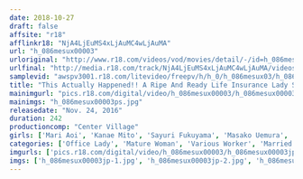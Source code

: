 ```yaml
---
date: 2018-10-27
draft: false
affsite: "r18"
afflinkr18: "NjA4LjEuMS4xLjAuMC4wLjAuMA"
url: "h_086mesux00003"
urloriginal: "http://www.r18.com/videos/vod/movies/detail/-/id=h_086mesux00003"
urlfinal: "http://media.r18.com/track/NjA4LjEuMS4xLjAuMC4wLjAuMA/videos/vod/movies/detail/-/id=h_086mesux00003"
samplevid: "awspv3001.r18.com/litevideo/freepv/h/h_0/h_086mesux03/h_086mesux03_dmb_w.mp4"
title: "This Actually Happened!! A Ripe And Ready Life Insurance Lady Shows Off Her Creampie Sales Technique Deluxe Edition 2 10 Ladies/4 Hours"
mainimgurl: "pics.r18.com/digital/video/h_086mesux00003/h_086mesux00003ps.jpg"
mainimgs: "h_086mesux00003ps.jpg"
releasedate: "Nov. 24, 2016"
duration: 242
productioncomp: "Center Village"
girls: ['Mari Aoi', 'Kanae Mito', 'Sayuri Fukuyama', 'Masako Uemura', 'Reina Nanjo', 'Kyoko Tsukasa', 'Youko Harada', 'Kotomi Sahara', 'Hideko Mayuzumi', 'Ayumi Narita']
categories: ['Office Lady', 'Mature Woman', 'Various Worker', 'Married Woman', 'Compilation', 'Over 4 Hours', 'Hi-Def']
imgurls: ['pics.r18.com/digital/video/h_086mesux00003/h_086mesux00003jp-1.jpg', 'pics.r18.com/digital/video/h_086mesux00003/h_086mesux00003jp-2.jpg', 'pics.r18.com/digital/video/h_086mesux00003/h_086mesux00003jp-3.jpg', 'pics.r18.com/digital/video/h_086mesux00003/h_086mesux00003jp-4.jpg', 'pics.r18.com/digital/video/h_086mesux00003/h_086mesux00003jp-5.jpg', 'pics.r18.com/digital/video/h_086mesux00003/h_086mesux00003jp-6.jpg', 'pics.r18.com/digital/video/h_086mesux00003/h_086mesux00003jp-7.jpg', 'pics.r18.com/digital/video/h_086mesux00003/h_086mesux00003jp-8.jpg', 'pics.r18.com/digital/video/h_086mesux00003/h_086mesux00003jp-9.jpg', 'pics.r18.com/digital/video/h_086mesux00003/h_086mesux00003jp-10.jpg', 'pics.r18.com/digital/video/h_086mesux00003/h_086mesux00003jp-11.jpg', 'pics.r18.com/digital/video/h_086mesux00003/h_086mesux00003jp-12.jpg', 'pics.r18.com/digital/video/h_086mesux00003/h_086mesux00003jp-13.jpg', 'pics.r18.com/digital/video/h_086mesux00003/h_086mesux00003jp-14.jpg', 'pics.r18.com/digital/video/h_086mesux00003/h_086mesux00003jp-15.jpg', 'pics.r18.com/digital/video/h_086mesux00003/h_086mesux00003jp-16.jpg', 'pics.r18.com/digital/video/h_086mesux00003/h_086mesux00003jp-17.jpg', 'pics.r18.com/digital/video/h_086mesux00003/h_086mesux00003jp-18.jpg', 'pics.r18.com/digital/video/h_086mesux00003/h_086mesux00003jp-19.jpg', 'pics.r18.com/digital/video/h_086mesux00003/h_086mesux00003jp-20.jpg']
imgs: ['h_086mesux00003jp-1.jpg', 'h_086mesux00003jp-2.jpg', 'h_086mesux00003jp-3.jpg', 'h_086mesux00003jp-4.jpg', 'h_086mesux00003jp-5.jpg', 'h_086mesux00003jp-6.jpg', 'h_086mesux00003jp-7.jpg', 'h_086mesux00003jp-8.jpg', 'h_086mesux00003jp-9.jpg', 'h_086mesux00003jp-10.jpg', 'h_086mesux00003jp-11.jpg', 'h_086mesux00003jp-12.jpg', 'h_086mesux00003jp-13.jpg', 'h_086mesux00003jp-14.jpg', 'h_086mesux00003jp-15.jpg', 'h_086mesux00003jp-16.jpg', 'h_086mesux00003jp-17.jpg', 'h_086mesux00003jp-18.jpg', 'h_086mesux00003jp-19.jpg', 'h_086mesux00003jp-20.jpg']
---
```

